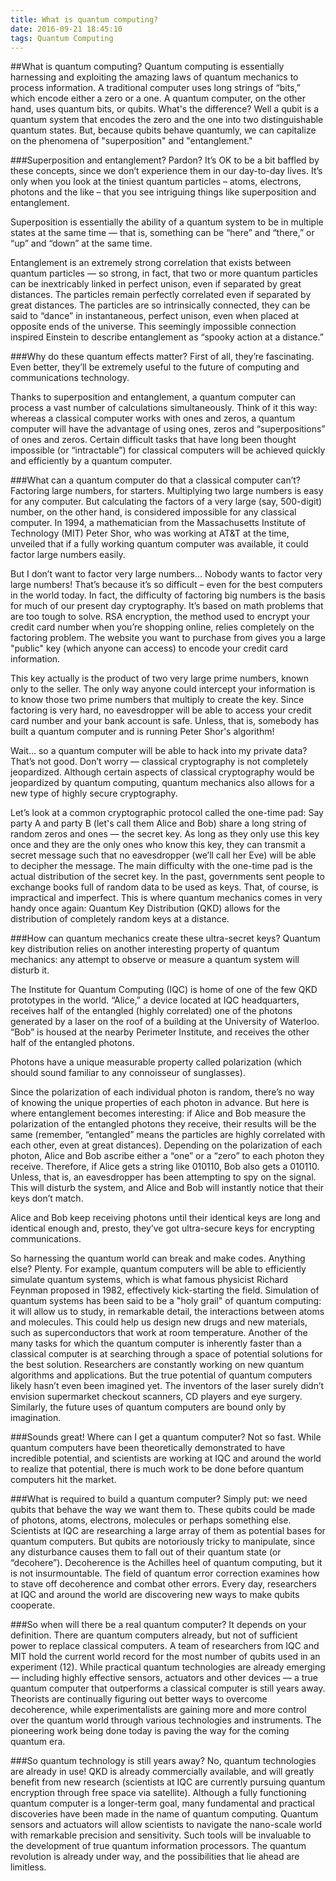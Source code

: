 ```yaml
---
title: What is quantum computing?
date: 2016-09-21 18:45:10
tags: Quantum Computing 
---
```


##What is quantum computing?
Quantum computing is essentially harnessing and exploiting the amazing laws of quantum mechanics to process information. A traditional computer uses long strings of “bits,” which encode either a zero or a one. A quantum computer, on the other hand, uses quantum bits, or qubits. What's the difference? Well a qubit is a quantum system that encodes the zero and the one into two distinguishable quantum states. But, because qubits behave quantumly, we can capitalize on the phenomena of "superposition" and "entanglement."
<!-- more -->
###Superposition and entanglement? Pardon?
It’s OK to be a bit baffled by these concepts, since we don’t experience them in our day-to-day lives. It’s only when you look at the tiniest quantum particles – atoms, electrons, photons and the like – that you see intriguing things like superposition and entanglement.

Superposition is essentially the ability of a quantum system to be in multiple states at the same time — that is, something can be “here” and “there,” or “up” and “down” at the same time.

Entanglement is an extremely strong correlation that exists between quantum particles — so strong, in fact, that two or more quantum particles can be inextricably linked in perfect unison, even if separated by great distances. The particles remain perfectly correlated even if separated by great distances. The particles are so intrinsically connected, they can be said to “dance” in instantaneous, perfect unison, even when placed at opposite ends of the universe. This seemingly impossible connection inspired Einstein to describe entanglement as “spooky action at a distance.”

###Why do these quantum effects matter?
First of all, they’re fascinating. Even better, they’ll be extremely useful to the future of computing and communications technology.

Thanks to superposition and entanglement, a quantum computer can process a vast number of calculations simultaneously. Think of it this way: whereas a classical computer works with ones and zeros, a quantum computer will have the advantage of using ones, zeros and “superpositions” of ones and zeros. Certain difficult tasks that have long been thought impossible (or “intractable”) for classical computers will be achieved quickly and efficiently by a quantum computer.

###What can a quantum computer do that a classical computer can’t?
Factoring large numbers, for starters. Multiplying two large numbers is easy for any computer. But calculating the factors of a very large (say, 500-digit) number, on the other hand, is considered impossible for any classical computer. In 1994, a mathematician from the Massachusetts Institute of Technology (MIT) Peter Shor, who was working at AT&T at the time, unveiled that if a fully working quantum computer was available, it could factor large numbers easily.

But I don’t want to factor very large numbers…
Nobody wants to factor very large numbers! That’s because it’s so difficult – even for the best computers in the world today. In fact, the difficulty of factoring big numbers is the basis for much of our present day cryptography. It’s based on math problems that are too tough to solve. RSA encryption, the method used to encrypt your credit card number when you’re shopping online, relies completely on the factoring problem. The website you want to purchase from gives you a large "public" key (which anyone can access) to encode your credit card information.

This key actually is the product of two very large prime numbers, known only to the seller. The only way anyone could  intercept your information is to know those two prime numbers that multiply to create the key. Since factoring is very hard, no eavesdropper will be able to access your credit card number and your bank account is safe. Unless, that is, somebody has built a quantum computer and is running Peter Shor's algorithm!

Wait… so a quantum computer will be able to hack into my private data? That’s not good.
Don’t worry — classical cryptography is not completely jeopardized. Although certain aspects of classical cryptography would be jeopardized by quantum computing,  quantum mechanics also allows for a new type of highly secure cryptography.

Let’s look at a common cryptographic protocol called the one-time pad: Say party A and party B (let's call them Alice and Bob) share a long string of random zeros and ones — the secret key. As long as they only use this key once and they are the only ones who know this key, they can transmit a secret message such that no eavesdropper (we’ll call her Eve) will be able to decipher the message. The main difficulty with the one-time pad is the actual distribution of the secret key. In the past, governments sent people to exchange books full of random data to be used as keys. That, of course, is impractical and imperfect. This is where quantum mechanics comes in very handy once again: Quantum Key Distribution (QKD) allows for the distribution of completely random keys at a distance.

###How can quantum mechanics create these ultra-secret keys?
Quantum key distribution relies on another interesting property of quantum mechanics: any attempt to observe or measure a quantum system will disturb it.

The Institute for Quantum Computing (IQC) is home of one of the few QKD prototypes in the world. “Alice,” a device located at IQC headquarters, receives half of the entangled (highly correlated) one of the photons generated by a laser on the roof of a building at the University of Waterloo. “Bob” is housed at the nearby Perimeter Institute, and receives the other half of the entangled photons.

Photons have a unique measurable property called polarization (which should sound familiar to any connoisseur of sunglasses).

Since the polarization of each individual photon is random, there’s no way of knowing the unique properties of each photon in advance. But here is where entanglement becomes interesting: if Alice and Bob measure the polarization of the entangled photons they receive, their results will be the same (remember, “entangled” means the particles are highly correlated with each other, even at great distances). Depending on the polarization of each photon, Alice and Bob ascribe either a “one” or a “zero” to each photon they receive. Therefore, if Alice gets a string like 010110, Bob also gets a 010110. Unless, that is, an eavesdropper has been attempting to spy on the signal. This will disturb the system, and Alice and Bob will instantly notice that their keys don’t match.

Alice and Bob keep receiving photons until their identical keys are long and identical enough and, presto, they’ve got ultra-secure keys for encrypting communications.

So harnessing the quantum world can break and make codes. Anything else?
Plenty. For example, quantum computers will be able to efficiently simulate quantum systems, which is what famous physicist Richard Feynman proposed in 1982, effectively kick-starting the field. Simulation of quantum systems has been said to be a "holy grail" of quantum computing: it will allow us to study, in remarkable detail, the interactions between atoms and molecules. This could help us design new drugs and new materials, such as superconductors that work at room temperature. Another of the many tasks for which the quantum computer is inherently faster than a classical computer is at searching through a space of potential solutions for the best solution. Researchers are constantly working on new quantum algorithms and  applications. But the true potential of quantum computers likely hasn’t even been imagined yet. The inventors of the laser surely didn’t envision supermarket checkout scanners, CD players and eye surgery. Similarly, the future uses of quantum computers are bound only by imagination.

###Sounds great! Where can I get a quantum computer?
Not so fast. While quantum computers have been theoretically demonstrated to have incredible potential, and scientists are working at IQC and around the world to realize that potential, there is much work to be done before quantum computers hit the market.

###What is required to build a quantum computer?
Simply put: we need qubits that behave the way we want them to. These qubits could be made of photons, atoms, electrons, molecules or perhaps something else. Scientists at IQC are researching a large array of them as potential bases for quantum computers. But qubits are notoriously tricky to manipulate, since any disturbance causes them to fall out of their quantum state (or “decohere”). Decoherence is the Achilles heel of quantum computing, but it is not insurmountable. The field of quantum error correction examines how to stave off decoherence and combat other errors. Every day, researchers at IQC and around the world are discovering new ways to make qubits cooperate.

###So when will there be a real quantum computer?
It depends on your definition. There are quantum computers already, but not of sufficient power to replace classical computers. A team of researchers from IQC and MIT hold the current world record for the most number of qubits used in an experiment (12). While practical quantum technologies are already emerging — including highly effective sensors, actuators and other devices — a true quantum computer that outperforms a classical computer is still years away. Theorists are continually figuring out better ways to overcome decoherence, while experimentalists are gaining more and more control over the quantum world through various technologies and instruments. The pioneering work being done today is paving the way for the coming quantum era.

###So quantum technology is still years away?
No, quantum technologies are already in use! QKD is already commercially available, and will greatly benefit from new research (scientists at IQC are currently pursuing quantum encryption through free space via satellite). Although a fully functioning quantum computer is a longer-term goal, many fundamental and practical discoveries have been made in the name of quantum computing. Quantum sensors and actuators will allow scientists to navigate the nano-scale world with remarkable precision and sensitivity. Such tools will be invaluable to the development of true quantum information processors. The quantum revolution is already under way, and the possibilities that lie ahead are limitless.